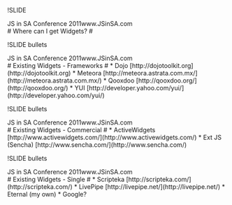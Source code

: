 !SLIDE
<div id='head'><span>JS in SA Conference 2011</span>www.JSinSA.com</div>
# Where can I get Widgets? #

!SLIDE bullets
<div id='head'><span>JS in SA Conference 2011</span>www.JSinSA.com</div>
# Existing Widgets - Frameworks #
* Dojo [http://dojotoolkit.org](http://dojotoolkit.org)
* Meteora [http://meteora.astrata.com.mx/](http://meteora.astrata.com.mx/)
* Qooxdoo [http://qooxdoo.org/](http://qooxdoo.org/)
* YUI [http://developer.yahoo.com/yui/](http://developer.yahoo.com/yui/)

!SLIDE bullets
<div id='head'><span>JS in SA Conference 2011</span>www.JSinSA.com</div>
# Existing Widgets - Commercial #
* ActiveWidgets [http://www.activewidgets.com/](http://www.activewidgets.com/)
* Ext JS (Sencha) [http://www.sencha.com/](http://www.sencha.com/)

!SLIDE bullets
<div id='head'><span>JS in SA Conference 2011</span>www.JSinSA.com</div>
# Existing Widgets - Single #
* Scripteka [http://scripteka.com/](http://scripteka.com/)
* LivePipe [http://livepipe.net/](http://livepipe.net/)
* Eternal (my own)
* Google?